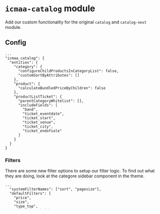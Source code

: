 # `icmaa-catalog` module

Add our custom functionality for the original `catalog` and `catalog-next` module.

## Config

```
...
"icmaa_catalog": {
  "entities": {
    "category": {
      "configureChildProductsInCategoryList": false,
      "customSortByAttributes": []
    },
    "product": {
      "calculateBundledPriceByChildren": false
    },
    "productListTicket": {
      "parentCategoryWhitelist": [],
      "includeFields": [
        "band", 
        "ticket_eventdate", 
        "ticket_start", 
        "ticket_venue", 
        "ticket_city",
        "ticket_endofsale"
      ]
    }
  }
}
```

### Filters

There are some new filter options to setup our filter logic. To find out what they are doing, look at the categore sidebar component in the theme.
```
...
  "systemFilterNames": ["sort", "pagesize"],
  "defaultFilters": [
    "price",
    "size",
    "type_top",
    "type_shoes_height",
    "type_top_sleeve",
    ...
  ],
  "filterTree": {
    "band": [], "brand": [],
    "type_top": ["type_top_sleeve", "type_top_printtyp", "type_top_jackets", "type_top_cut", "type_jackets_lenght", "type_shirt_pattern"],
    ...
  },
  "submenuFilters": ["band", "brand", ... ],
  "singleOptionFilters": ["is_in_sale", "preorder"],
  "filterTypeMapping": {
    "color": ["color"],
    "gender": ["gender"],
    "price": ["price"],
    "sale": ["is_in_sale"],
    "list": ["type_top", "type_shoes_height", ... ],
    "searchableList": ["band", "brand"]
  },
```

## Todo

[ ] ...
